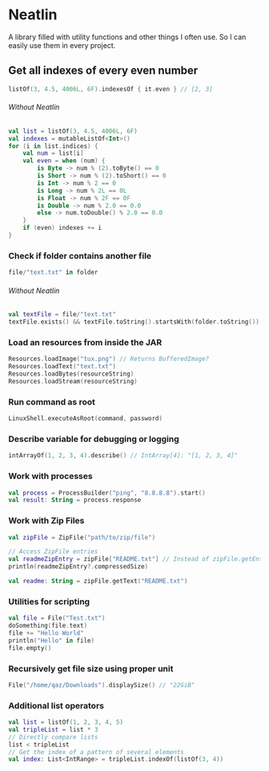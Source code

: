 # Neatlin
A library filled with utility functions and other things I often use. 
So I can easily use them in every project.

## Get all indexes of every even number
```kotlin
listOf(3, 4.5, 4006L, 6F).indexesOf { it.even } // [2, 3]
```
###### Without Neatlin
```kotlin
val list = listOf(3, 4.5, 4006L, 6F)
val indexes = mutableListOf<Int>()
for (i in list.indices) {
    val num = list[i]
    val even = when (num) {
        is Byte -> num % (2).toByte() == 0
        is Short -> num % (2).toShort() == 0
        is Int -> num % 2 == 0
        is Long -> num % 2L == 0L
        is Float -> num % 2F == 0F
        is Double -> num % 2.0 == 0.0
        else -> num.toDouble() % 2.0 == 0.0
    }
    if (even) indexes += i
}
```

### Check if folder contains another file
```kotlin
file/"text.txt" in folder
```
###### Without Neatlin
```kotlin
val textFile = file/"text.txt"
textFile.exists() && textFile.toString().startsWith(folder.toString())
```

### Load an resources from inside the JAR
```kotlin
Resources.loadImage("tux.png") // Returns BufferedImage?
Resources.loadText("text.txt")
Resources.loadBytes(resourceString)
Resources.loadStream(resourceString)
```

### Run command as root
```kotlin
LinuxShell.executeAsRoot(command, password)
```

### Describe variable for debugging or logging
```kotlin
intArrayOf(1, 2, 3, 4).describe() // IntArray[4]: "[1, 2, 3, 4]"
```

### Work with processes
```kotlin
val process = ProcessBuilder("ping", "8.8.8.8").start()
val result: String = process.response
```

### Work with Zip Files
```kotlin
val zipFile = ZipFile("path/to/zip/file")

// Access ZipFile entries
val readmeZipEntry = zipFile["README.txt"] // Instead of zipFile.getEntry("README.txt")
println(readmeZipEntry?.compressedSize)

val readme: String = zipFile.getText("README.txt")
```

### Utilities for scripting
```kotlin
val file = File("Test.txt")
doSomething(file.text)
file += "Hello World"
println("Hello" in file)
file.empty()
```

### Recursively get file size using proper unit
```kotlin
File("/home/qaz/Downloads").displaySize() // "22GiB"
```

### Additional list operators
```kotlin
val list = listOf(1, 2, 3, 4, 5)
val tripleList = list * 3
// Directly compare lists
list < tripleList
// Get the index of a pattern of several elements
val index: List<IntRange> = tripleList.indexOf(listOf(3, 4))
```